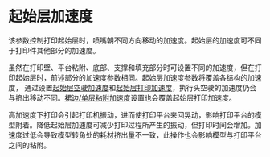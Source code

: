 起始层加速度
====
该参数控制打印起始层时，喷嘴朝不同方向移动的加速度。起始层的加速度可不同于打印件其他部分的加速度。

虽然在打印壁、平台粘附、底部、支撑和填充部分时可设置不同的加速度，但在打印起始层时，前述部分的加速度参数相同。起始层加速度参数将覆盖各结构的加速度， 通过设置[起始层空驶加速度](acceleration_travel_layer_0.md)和[起始层打印加速度](acceleration_print_layer_0.md)，执行头空驶的加速度仍会与挤出移动不同。[裙边/单层粘附加速度](acceleration_skirt_brim.md)设置也会覆盖起始层打印加速度。

高加速度下打印会引起打印机振动，进而使打印平台来回晃动，影响打印平台的模型附着。降低起始层加速度可减少打印过程所产生的振动，但打印时间会增加。加速度过低会导致模型转角处的耗材挤出量不一致，此操作也会影响模型与打印平台之间的粘附。
